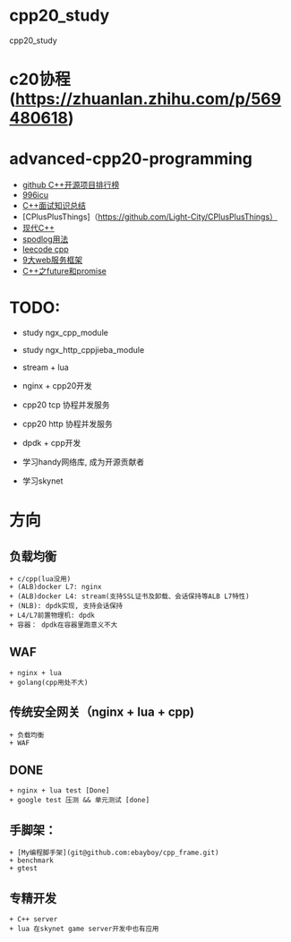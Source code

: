 # cpp20_study
cpp20_study

# c20协程(https://zhuanlan.zhihu.com/p/569480618)
# advanced-cpp20-programming
+ [github C++开源项目排行榜](https://www.githubs.cn/top/C%2B%2B)
+ [996icu](https://github.com/996icu/996.ICU/blob/master/README_CN.md)
+ [C++面试知识总结](https://github.com/huihut/interview)
+ [CPlusPlusThings]（https://github.com/Light-City/CPlusPlusThings）
+ [现代C++](https://changkun.de/modern-cpp/zh-cn/00-preface/)
+ [spodlog用法](https://blog.csdn.net/haojie_superstar/article/details/89383433?utm_medium=distribute.pc_relevant.none-task-blog-BlogCommendFromBaidu-19.control&dist_request_id=1328730.643.16167433128441371&depth_1-utm_source=distribute.pc_relevant.none-task-blog-BlogCommendFromBaidu-19.control)
+ [leecode cpp](https://github.com/haoel/leetcode/tree/master/algorithms/cpp)
+ [9大web服务框架](https://www.linuxlinks.com/free-open-source-cplusplus-web-frameworks/)
+ [C++之future和promise](https://zhuanlan.zhihu.com/p/595537357)



# TODO:
+ study ngx_cpp_module
+ study ngx_http_cppjieba_module
+ stream + lua
+ nginx + cpp20开发
+ cpp20 tcp 协程并发服务
+ cpp20 http 协程并发服务

+ dpdk + cpp开发
+ 学习handy网络库, 成为开源贡献者
+ 学习skynet

# 方向
## 负载均衡
	+ c/cpp(lua没用)
	+ (ALB)docker L7: nginx
	+ (ALB)docker L4: stream(支持SSL证书及卸载、会话保持等ALB L7特性)
	+ (NLB): dpdk实现, 支持会话保持
	+ L4/L7前置物理机: dpdk
	+ 容器： dpdk在容器里跑意义不大

## WAF
	+ nginx + lua
	+ golang(cpp用处不大)

## 传统安全网关（nginx + lua + cpp)
	+ 负载均衡
	+ WAF

## DONE
	+ nginx + lua test [Done]
	+ google test 压测 && 单元测试 [done]


## 手脚架：
	+ [My编程脚手架](git@github.com:ebayboy/cpp_frame.git)
	+ benchmark
	+ gtest

## 专精开发
	+ C++ server
	+ lua 在skynet game server开发中也有应用




